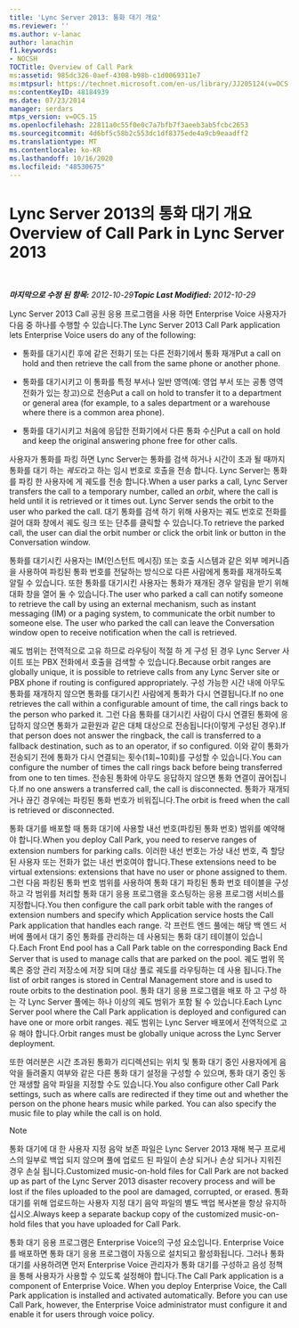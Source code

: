 ```yaml
---
title: 'Lync Server 2013: 통화 대기 개요'
ms.reviewer: ''
ms.author: v-lanac
author: lanachin
f1.keywords:
- NOCSH
TOCTitle: Overview of Call Park
ms:assetid: 985dc326-0aef-4308-b98b-c1d0069311e7
ms:mtpsurl: https://technet.microsoft.com/en-us/library/JJ205124(v=OCS.15)
ms:contentKeyID: 48184939
ms.date: 07/23/2014
manager: serdars
mtps_version: v=OCS.15
ms.openlocfilehash: 22811a0c55f0e0c7a7bfb7f3aeeb3ab5fcbc2653
ms.sourcegitcommit: 4d6bf5c58b2c553dc1df8375ede4a9cb9eaadff2
ms.translationtype: MT
ms.contentlocale: ko-KR
ms.lasthandoff: 10/16/2020
ms.locfileid: "48530675"
---
```

# <a name="overview-of-call-park-in-lync-server-2013"></a><span data-ttu-id="bce89-102">Lync Server 2013의 통화 대기 개요</span><span class="sxs-lookup"><span data-stu-id="bce89-102">Overview of Call Park in Lync Server 2013</span></span>

<div data-xmlns="http://www.w3.org/1999/xhtml">

<div class="topic" data-xmlns="http://www.w3.org/1999/xhtml" data-msxsl="urn:schemas-microsoft-com:xslt" data-cs="https://msdn.microsoft.com/">

<div data-asp="https://msdn2.microsoft.com/asp">



</div>

<div id="mainSection">

<div id="mainBody">

<span> </span>

<span data-ttu-id="bce89-103">_**마지막으로 수정 된 항목:** 2012-10-29_</span><span class="sxs-lookup"><span data-stu-id="bce89-103">_**Topic Last Modified:** 2012-10-29_</span></span>

<span data-ttu-id="bce89-104">Lync Server 2013 Call 공원 응용 프로그램을 사용 하면 Enterprise Voice 사용자가 다음 중 하나를 수행할 수 있습니다.</span><span class="sxs-lookup"><span data-stu-id="bce89-104">The Lync Server 2013 Call Park application lets Enterprise Voice users do any of the following:</span></span>

  - <span data-ttu-id="bce89-105">통화를 대기시킨 후에 같은 전화기 또는 다른 전화기에서 통화 재개</span><span class="sxs-lookup"><span data-stu-id="bce89-105">Put a call on hold and then retrieve the call from the same phone or another phone.</span></span>

  - <span data-ttu-id="bce89-106">통화를 대기시키고 이 통화를 특정 부서나 일반 영역(예: 영업 부서 또는 공통 영역 전화가 있는 창고)으로 전송</span><span class="sxs-lookup"><span data-stu-id="bce89-106">Put a call on hold to transfer it to a department or general area (for example, to a sales department or a warehouse where there is a common area phone).</span></span>

  - <span data-ttu-id="bce89-107">통화를 대기시키고 처음에 응답한 전화기에서 다른 통화 수신</span><span class="sxs-lookup"><span data-stu-id="bce89-107">Put a call on hold and keep the original answering phone free for other calls.</span></span>

<span data-ttu-id="bce89-108">사용자가 통화를 파킹 하면 Lync Server는 통화를 검색 하거나 시간이 초과 될 때까지 통화를 대기 하는 *궤도*라고 하는 임시 번호로 호출을 전송 합니다. Lync Server는 통화를 파킹 한 사용자에 게 궤도를 전송 합니다.</span><span class="sxs-lookup"><span data-stu-id="bce89-108">When a user parks a call, Lync Server transfers the call to a temporary number, called an *orbit*, where the call is held until it is retrieved or it times out. Lync Server sends the orbit to the user who parked the call.</span></span> <span data-ttu-id="bce89-109">대기 통화를 검색 하기 위해 사용자는 궤도 번호로 전화를 걸어 대화 창에서 궤도 링크 또는 단추를 클릭할 수 있습니다.</span><span class="sxs-lookup"><span data-stu-id="bce89-109">To retrieve the parked call, the user can dial the orbit number or click the orbit link or button in the Conversation window.</span></span>

<span data-ttu-id="bce89-p102">통화를 대기시킨 사용자는 IM(인스턴트 메시징) 또는 호출 시스템과 같은 외부 메커니즘을 사용하여 파킹된 통화 번호를 전달하는 방식으로 다른 사람에게 통화를 재개하도록 알릴 수 있습니다. 또한 통화를 대기시킨 사용자는 통화가 재개된 경우 알림을 받기 위해 대화 창을 열어 둘 수 있습니다.</span><span class="sxs-lookup"><span data-stu-id="bce89-p102">The user who parked a call can notify someone to retrieve the call by using an external mechanism, such as instant messaging (IM) or a paging system, to communicate the orbit number to someone else. The user who parked the call can leave the Conversation window open to receive notification when the call is retrieved.</span></span>

<span data-ttu-id="bce89-112">궤도 범위는 전역적으로 고유 하므로 라우팅이 적절 하 게 구성 된 경우 Lync Server 사이트 또는 PBX 전화에서 호출을 검색할 수 있습니다.</span><span class="sxs-lookup"><span data-stu-id="bce89-112">Because orbit ranges are globally unique, it is possible to retrieve calls from any Lync Server site or PBX phone if routing is configured appropriately.</span></span> <span data-ttu-id="bce89-113">구성 가능한 시간 내에 아무도 통화를 재개하지 않으면 통화를 대기시킨 사람에게 통화가 다시 연결됩니다.</span><span class="sxs-lookup"><span data-stu-id="bce89-113">If no one retrieves the call within a configurable amount of time, the call rings back to the person who parked it.</span></span> <span data-ttu-id="bce89-114">그런 다음 통화를 대기시킨 사람이 다시 연결된 통화에 응답하지 않으면 통화가 교환원과 같은 대체 대상으로 전송됩니다(이렇게 구성된 경우).</span><span class="sxs-lookup"><span data-stu-id="bce89-114">If that person does not answer the ringback, the call is transferred to a fallback destination, such as to an operator, if so configured.</span></span> <span data-ttu-id="bce89-115">이와 같이 통화가 전송되기 전에 통화가 다시 연결되는 횟수(1회~10회)를 구성할 수 있습니다.</span><span class="sxs-lookup"><span data-stu-id="bce89-115">You can configure the number of times the call rings back before being transferred from one to ten times.</span></span> <span data-ttu-id="bce89-116">전송된 통화에 아무도 응답하지 않으면 통화 연결이 끊어집니다.</span><span class="sxs-lookup"><span data-stu-id="bce89-116">If no one answers a transferred call, the call is disconnected.</span></span> <span data-ttu-id="bce89-117">통화가 재개되거나 끊긴 경우에는 파킹된 통화 번호가 비워집니다.</span><span class="sxs-lookup"><span data-stu-id="bce89-117">The orbit is freed when the call is retrieved or disconnected.</span></span>

<span data-ttu-id="bce89-118">통화 대기를 배포할 때 통화 대기에 사용할 내선 번호(파킹된 통화 번호) 범위를 예약해야 합니다.</span><span class="sxs-lookup"><span data-stu-id="bce89-118">When you deploy Call Park, you need to reserve ranges of extension numbers for parking calls.</span></span> <span data-ttu-id="bce89-119">이러한 내선 번호는 가상 내선 번호, 즉 할당된 사용자 또는 전화가 없는 내선 번호여야 합니다.</span><span class="sxs-lookup"><span data-stu-id="bce89-119">These extensions need to be virtual extensions: extensions that have no user or phone assigned to them.</span></span> <span data-ttu-id="bce89-120">그런 다음 파킹된 통화 번호 범위를 사용하여 통화 대기 파킹된 통화 번호 테이블을 구성하고 각 범위를 처리할 통화 대기 응용 프로그램을 호스팅하는 응용 프로그램 서비스를 지정합니다.</span><span class="sxs-lookup"><span data-stu-id="bce89-120">You then configure the call park orbit table with the ranges of extension numbers and specify which Application service hosts the Call Park application that handles each range.</span></span> <span data-ttu-id="bce89-121">각 프런트 엔드 풀에는 해당 백 엔드 서버에 풀에서 대기 중인 통화를 관리하는 데 사용되는 통화 대기 테이블이 있습니다.</span><span class="sxs-lookup"><span data-stu-id="bce89-121">Each Front End pool has a Call Park table on the corresponding Back End Server that is used to manage calls that are parked on the pool.</span></span> <span data-ttu-id="bce89-122">궤도 범위 목록은 중앙 관리 저장소에 저장 되며 대상 풀로 궤도를 라우팅하는 데 사용 됩니다.</span><span class="sxs-lookup"><span data-stu-id="bce89-122">The list of orbit ranges is stored in Central Management store and is used to route orbits to the destination pool.</span></span> <span data-ttu-id="bce89-123">통화 대기 응용 프로그램을 배포 하 고 구성 하는 각 Lync Server 풀에는 하나 이상의 궤도 범위가 포함 될 수 있습니다.</span><span class="sxs-lookup"><span data-stu-id="bce89-123">Each Lync Server pool where the Call Park application is deployed and configured can have one or more orbit ranges.</span></span> <span data-ttu-id="bce89-124">궤도 범위는 Lync Server 배포에서 전역적으로 고유 해야 합니다.</span><span class="sxs-lookup"><span data-stu-id="bce89-124">Orbit ranges must be globally unique across the Lync Server deployment.</span></span>

<span data-ttu-id="bce89-p105">또한 여러분은 시간 초과된 통화가 리디렉션되는 위치 및 통화 대기 중인 사용자에게 음악을 들려줄지 여부와 같은 다른 통화 대기 설정을 구성할 수 있으며, 통화 대기 중인 동안 재생할 음악 파일을 지정할 수도 있습니다.</span><span class="sxs-lookup"><span data-stu-id="bce89-p105">You also configure other Call Park settings, such as where calls are redirected if they time out and whether the person on the phone hears music while parked. You can also specify the music file to play while the call is on hold.</span></span>

<div>


> [!NOTE]  
> <span data-ttu-id="bce89-127">통화 대기에 대 한 사용자 지정 음악 보존 파일은 Lync Server 2013 재해 복구 프로세스의 일부로 백업 되지 않으며 풀에 업로드 된 파일이 손상 되거나 손상 되거나 지워진 경우 손실 됩니다.</span><span class="sxs-lookup"><span data-stu-id="bce89-127">Customized music-on-hold files for Call Park are not backed up as part of the Lync Server 2013 disaster recovery process and will be lost if the files uploaded to the pool are damaged, corrupted, or erased.</span></span> <span data-ttu-id="bce89-128">통화 대기를 위해 업로드하는 사용자 지정 대기 음악 파일의 별도 백업 복사본을 항상 유지하십시오.</span><span class="sxs-lookup"><span data-stu-id="bce89-128">Always keep a separate backup copy of the customized music-on-hold files that you have uploaded for Call Park.</span></span>



</div>

<span data-ttu-id="bce89-p107">통화 대기 응용 프로그램은 Enterprise Voice의 구성 요소입니다. Enterprise Voice를 배포하면 통화 대기 응용 프로그램이 자동으로 설치되고 활성화됩니다. 그러나 통화 대기를 사용하려면 먼저 Enterprise Voice 관리자가 통화 대기를 구성하고 음성 정책을 통해 사용자가 사용할 수 있도록 설정해야 합니다.</span><span class="sxs-lookup"><span data-stu-id="bce89-p107">The Call Park application is a component of Enterprise Voice. When you deploy Enterprise Voice, the Call Park application is installed and activated automatically. Before you can use Call Park, however, the Enterprise Voice administrator must configure it and enable it for users through voice policy.</span></span>

</div>

<span> </span>

</div>

</div>

</div>

